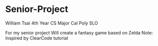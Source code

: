 # Senior-Project
William Tsai
4th Year CS Major
Cal Poly SLO

For my senior project
Will create a fantasy game based on Zelda 
Note: Inspired by ClearCode tutorial
